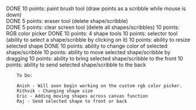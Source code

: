 DONE    10 points: paint brush tool (draw points as a scribble while mouse is down)     
DONE    5 points: eraser tool (delete shape/scribble)                                   
DONE    5 points: clear screen tool (delete all shapes/scribbles)
        10 points: RGB color picker
DONE    10 points: 4 shape tools
        10 points: selector tool (ability to select a shape/scribble by clicking on it)
        10 points: ability to resize selected shape
DONE    10 points: ability to change color of selected shape/scribble
        10 points: ability to move selected shape/scribble by dragging
        10 points: ability to bring selected shape/scribble to the front
        10 points: ability to send selected shape/scribble to the back

        To Do:

        Anish - Will soon begin working on the custom rgb color picker.
        Rithvik - Changing shape size
        Eric - Adding moving shapes across canvas function
        Raj - Send selected shape to front or back
